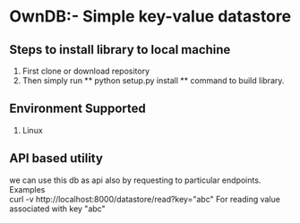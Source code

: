 # OwnDB:- Simple key-value datastore  

## Steps to install library to local machine  
1) First clone or download repository  
2) Then simply run ** python setup.py install ** command to build library.  

## Environment Supported   
1) Linux  

## API based utility
we can use this db as api also by requesting to particular endpoints.  
Examples  
curl -v http://localhost:8000/datastore/read?key="abc"  For reading value associated with key "abc"  
